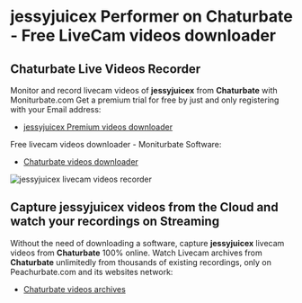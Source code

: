 # jessyjuicex Performer on Chaturbate - Free LiveCam videos downloader

## Chaturbate Live Videos Recorder

Monitor and record livecam videos of **jessyjuicex** from **Chaturbate** with Moniturbate.com
Get a premium trial for free by just and only registering with your Email address:
* [jessyjuicex Premium videos downloader](https://moniturbate.com/request-demo-licence-key.html)

Free livecam videos downloader - Moniturbate Software:
* [Chaturbate videos downloader](https://moniturbate.com/moniturbate-download-software.html)

![jessyjuicex livecam videos recorder](https://peachurnet.com/templates/moniturbate-software.png)


## Capture jessyjuicex videos from the Cloud and watch your recordings on Streaming

Without the need of downloading a software, capture **jessyjuicex** livecam videos from **Chaturbate** 100% online.
Watch Livecam archives from **Chaturbate** unlimitedly from thousands of existing recordings, only on Peachurbate.com and its websites network:
* [Chaturbate videos archives](https://peachurnet.com/)
